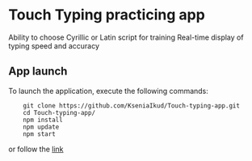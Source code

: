# Touch Typing practicing app
  Ability to choose Cyrillic or Latin script for training
  Real-time display of typing speed and accuracy  

## App launch
To launch the application, execute the following commands:
```
    git clone https://github.com/KseniaIkud/Touch-typing-app.git
    cd Touch-typing-app/
    npm install
    npm update
    npm start
```
or follow the [link](https://kseniaikud.github.io/Touch-typing-app/)
